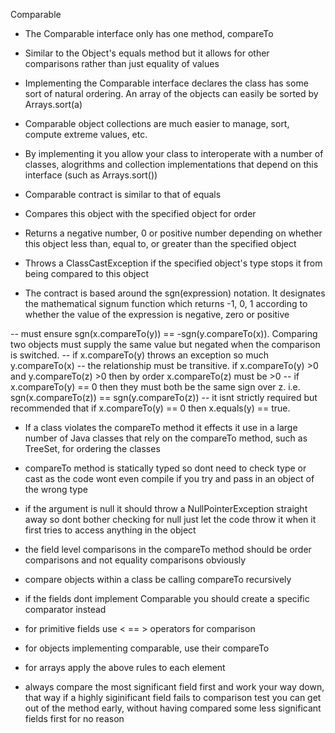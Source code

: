 Comparable

- The Comparable interface only has one method, compareTo

- Similar to the Object's equals method but it allows for other comparisons rather than just equality of values

- Implementing the Comparable interface declares the class has some sort of natural ordering. An array of the objects can easily be sorted by Arrays.sort(a)

- Comparable object collections are much easier to manage, sort, compute extreme values, etc.

- By implementing it you allow your class to interoperate with a number of classes, alogrithms and collection implementations that depend on this interface (such as Arrays.sort())

- Comparable contract is similar to that of equals
- Compares this object with the specified object for order
- Returns a negative number, 0 or positive number depending on whether this object less than, equal to, or greater than the specified object 
- Throws a ClassCastException if the specified object's type stops it from being compared to this object

- The contract is based around the sgn(expression) notation. It designates the mathematical signum function which returns -1, 0, 1 according to whether the value of the expression is negative, zero or positive

-- must ensure sgn(x.compareTo(y)) == -sgn(y.compareTo(x)). Comparing two objects must supply the same value but negated when the comparison is switched.
-- if x.compareTo(y) throws an exception so much y.compareTo(x)
-- the relationship must be transitive. if x.compareTo(y) >0 and y.compareTo(z) >0 then by order x.compareTo(z) must be >0
-- if x.compareTo(y) == 0 then they must both be the same sign over z. i.e. sgn(x.compareTo(z)) == sgn(y.compareTo(z))
-- it isnt strictly required but recommended that if x.compareTo(y) == 0 then x.equals(y) == true. 

- If a class violates the compareTo method it effects it use in a large number of Java classes that rely on the compareTo method, such as TreeSet, for ordering the classes

- compareTo method is statically typed so dont need to check type or cast as the code wont even compile if you try and pass in an object of the wrong type

- if the argument is null it should throw a NullPointerException straight away so dont bother checking for null just let the code throw it when it first tries to access anything in the object

- the field level comparisons in the compareTo method should be order comparisons and not equality comparisons obviously

- compare objects within a class be calling compareTo recursively

- if the fields dont implement Comparable you should create a specific comparator instead

- for primitive fields use < == > operators for comparison

- for objects implementing comparable, use their compareTo

- for arrays apply the above rules to each element

- always compare the most significant field first and work your way down, that way if a highly siginificant field fails to comparison test you can get out of the method early, without having compared some less significant fields first for no reason

 



